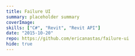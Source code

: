 ```yaml
---
title: Failure UI
summary: placeholder summary
coverImage:
skills: ["C#", "Revit", "Revit API"]
date: "2015-10-20"
repo: https://github.com/ericanastas/failure-ui
hide: true
---
```

